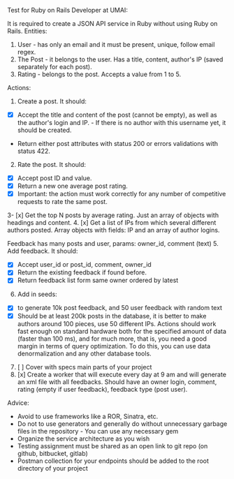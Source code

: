 Test for Ruby on Rails Developer at UMAI:


It is required to create a JSON API service in Ruby without using Ruby on Rails.
Entities:
1. User - has only an email and it must be present, unique, follow email regex.
2. The Post - it belongs to the user. Has a title, content, author's IP (saved separately for each post).
3. Rating - belongs to the post. Accepts a value from 1 to 5.


Actions:
1. Create a post. It should:
- [x] Accept the title and content of the post (cannot be empty), as well as the author's login and IP. - If there is no author with this username yet, it should be created.
- Return either post attributes with status 200 or errors validations with status 422.
2. Rate the post. It should:
- [x] Accept post ID and value.
- [x] Return a new one average post rating.
- [x] Important: the action must work correctly for any number of competitive requests to rate the same post.

3- [x] Get the top N posts by average rating. Just an array of objects with headings and content.
4. [x] Get a list of IPs from which several different authors posted. Array objects with fields: IP and an array of author logins.


Feedback has many posts and user, params: owner_id, comment (text)
5. Add feedback. It should:
- [x] Accept user_id or post_id, comment, owner_id
- [x] Return the existing feedback if found before.
- [x] Return feedback list form same owner ordered by latest

6. Add in seeds:
- [x] to generate 10k post feedback, and 50 user feedback with random text
- [x] Should be at least 200k posts in the database, it is better to make authors around 100 pieces, use 50 different IPs. Actions should work fast enough on standard hardware both for the specified
amount of data (faster than 100 ms), and for much more, that is, you need a good margin in terms of query optimization. To do this, you can use data denormalization and any other database tools.

7. [ ] Cover with specs main parts of your project
8. [x] Create a worker that will execute every day at 9 am and will generate an xml file with all feedbacks.
Should have an owner login, comment, rating (empty if user feedback), feedback type (post user).

 Advice:
- Avoid to use frameworks like a ROR, Sinatra, etc.
- Do not to use generators and generally do without unnecessary garbage files in the repository - You can use any necessary gem
- Organize the service architecture as you wish
- Testing assignment must be shared as an open link to git repo (on github, bitbucket, gitlab)
- Postman collection for your endpoints should be added to the root directory of your project

